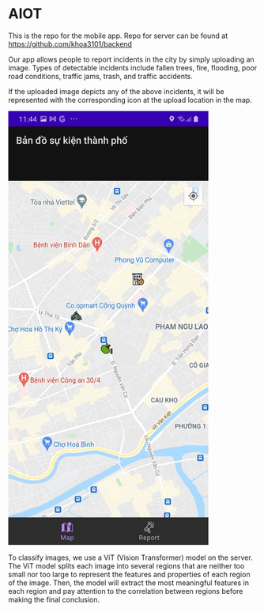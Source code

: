 # AIOT

This is the repo for the mobile app. Repo for server can be found at https://github.com/khoa3101/backend

Our app allows people to report incidents in the city by simply uploading an image. Types of detectable incidents include fallen trees, fire, flooding, poor road conditions, traffic jams, trash, and traffic accidents. 

If the uploaded image depicts any of the above incidents, it will be represented with the corresponding icon at the upload location in the map.

![Screenshot](docs/screenshot_1.jpg)

To classify images, we use a ViT (Vision Transformer) model on the server. The ViT model splits each image into several regions that are neither too small nor too large to represent the features and properties of each region of the image. Then, the model will extract the most meaningful features in each region and pay attention to the correlation between regions before making the final conclusion.
